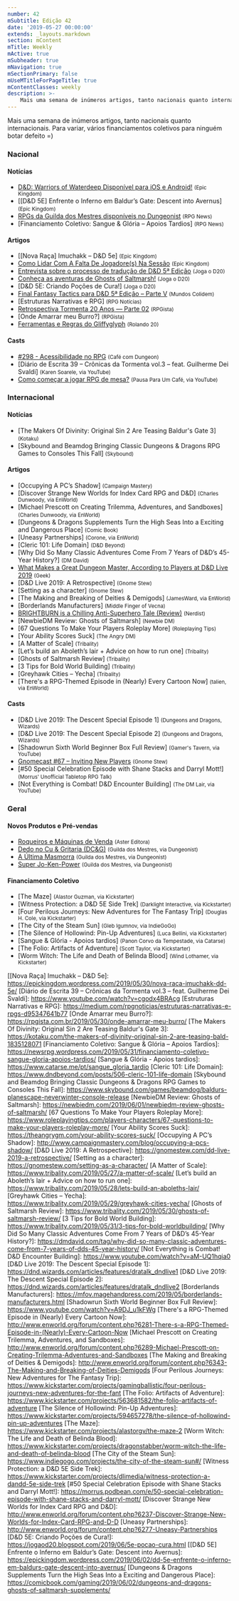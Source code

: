 ```yaml
---
number: 42
mSubtitle: Edição 42
date: '2019-05-27 00:00:00'
extends: _layouts.markdown
section: mContent
mTitle: Weekly
mActive: true
mSubheader: true
mNavigation: true
mSectionPrimary: false
mUseMTitleForPageTitle: true
mContentClasses: weekly
description: >-
    Mais uma semana de inúmeros artigos, tanto nacionais quanto internacionais. Para variar, vários financiamentos coletivos para ninguém botar defeito =)
---
```


Mais uma semana de inúmeros artigos, tanto nacionais quanto internacionais. Para variar, vários financiamentos coletivos para ninguém botar defeito =)

### Nacional

#### Notícias

- [D&amp;D: Warriors of Waterdeep Disponível para iOS e Android!] <small>(Epic Kingdom)</small>
- [[D&amp;D 5E] Enfrente o Inferno em Baldur’s Gate: Descent into Avernus] <small>(Epic Kingdom)</small>
- [RPGs da Guilda dos Mestres disponíveis no Dungeonist] <small>(RPG News)</small>
- [Financiamento Coletivo: Sangue &amp; Glória – Apoios Tardios] <small>(RPG News)</small>

#### Artigos

- [[Nova Raça] Imuchakk – D&amp;D 5e] <small>(Epic Kingdom)</small>
- [Como Lidar Com A Falta De Jogadore(s) Na Sessão] <small>(Epic Kingdom)</small>
- [Entrevista sobre o processo de tradução de D&amp;D 5ª Edição] <small>(Joga o D20)</small>
- [Conheça as aventuras de Ghosts of Saltmarsh!] <small>(Joga o D20)</small>
- [D&amp;D 5E: Criando Poções de Cura!] <small>(Joga o D20)</small>
- [Final Fantasy Tactics para D&amp;D 5ª Edição – Parte V] <small>(Mundos Colidem)</small>
- [Estruturas Narrativas e RPG] <small>(RPG Notícias)</small>
- [Retrospectiva Tormenta 20 Anos — Parte 02] <small>(RPGista)</small>
- [Onde Amarrar meu Burro?] <small>(RPGista)</small>
- [Ferramentas e Regras do Gliffyglyph] <small>(Rolando 20)</small>

#### Casts

- [#298 - Acessibilidade no RPG] <small>(Café com Dungeon)</small>
- [Diário de Escrita 39 – Crônicas da Tormenta vol.3 – feat. Guilherme Dei Svaldi] <small>(Karen Soarele, via YouTube)</small>
- [Como começar a jogar RPG de mesa?] <small>(Pausa Para Um Café, via YouTube)</small>

### Internacional

#### Notícias

- [The Makers Of Divinity: Original Sin 2 Are Teasing Baldur&#039;s Gate 3] <small>(Kotaku)</small>
- [Skybound and Beamdog Bringing Classic Dungeons &amp; Dragons RPG Games to Consoles This Fall] <small>(Skybound)</small>

#### Artigos

- [Occupying A PC’s Shadow] <small>(Campaign Mastery)</small>
- [Discover Strange New Worlds for Index Card RPG and D&amp;D] <small>(Charles Dunwoody, via EnWorld)</small>
- [Michael Prescott on Creating Trilemma, Adventures, and Sandboxes] <small>(Charles Dunwoody, via EnWorld)</small>
- [Dungeons &amp; Dragons Supplements Turn the High Seas Into a Exciting and Dangerous Place] <small>(Comic Book)</small>
- [Uneasy Partnerships] <small>(Corone, via EnWorld)</small>
- [Cleric 101: Life Domain] <small>(D&amp;D Beyond)</small>
- [Why Did So Many Classic Adventures Come From 7 Years of D&amp;D’s 45-Year History?] <small>(DM David)</small>
- [What Makes a Great Dungeon Master, According to Players at D&amp;D Live 2019] <small>(Geek)</small>
- [D&amp;D Live 2019: A Retrospective] <small>(Gnome Stew)</small>
- [Setting as a character] <small>(Gnome Stew)</small>
- [The Making and Breaking of Deities &amp; Demigods] <small>(JamesWard, via EnWorld)</small>
- [Borderlands Manufacturers] <small>(Middle Finger of Vecna)</small>
- [BRIGHTBURN is a Chilling Anti-Superhero Tale (Review)] <small>(Nerdist)</small>
- [NewbieDM Review: Ghosts of Saltmarsh] <small>(Newbie DM)</small>
- [67 Questions To Make Your Players Roleplay More] <small>(Roleplaying Tips)</small>
- [Your Ability Scores Suck] <small>(The Angry DM)</small>
- [A Matter of Scale] <small>(Tribality)</small>
- [Let’s build an Aboleth’s lair + Advice on how to run one] <small>(Tribality)</small>
- [Ghosts of Saltmarsh Review] <small>(Tribality)</small>
- [3 Tips for Bold World Building] <small>(Tribality)</small>
- [Greyhawk Cities – Yecha] <small>(Tribality)</small>
- [There&#039;s a RPG-Themed Episode in (Nearly) Every Cartoon Now] <small>(talien, via EnWorld)</small>

#### Casts

- [D&amp;D Live 2019: The Descent Special Episode 1] <small>(Dungeons and Dragons, Wizards)</small>
- [D&amp;D Live 2019: The Descent Special Episode 2] <small>(Dungeons and Dragons, Wizards)</small>
- [Shadowrun Sixth World Beginner Box Full Review] <small>(Gamer&#039;s Tavern, via YouTube)</small>
- [Gnomecast #67 – Inviting New Players] <small>(Gnome Stew)</small>
- [#50 Special Celebration Episode with Shane Stacks and Darryl Mott!] <small>(Morrus&#039; Unofficial Tabletop RPG Talk)</small>
- [Not Everything is Combat! D&amp;D Encounter Building] <small>(The DM Lair, via YouTube)</small>

### Geral

#### Novos Produtos e Pré-vendas

- [Roqueiros e Máquinas de Venda] <small>(Aster Editora)</small>
- [Dedo no Cu &amp; Gritaria (DC&amp;G)] <small>(Guilda dos Mestres, via Dungeonist)</small>
- [A Última Masmorra] <small>(Guilda dos Mestres, via Dungeonist)</small>
- [Super Jo-Ken-Power] <small>(Guilda dos Mestres, via Dungeonist)</small>

#### Financiamento Coletivo

- [The Maze] <small>(Alastor Guzman, via Kickstarter)</small>
- [Witness Protection: a D&amp;D 5E Side Trek] <small>(Darklight Interactive, via Kickstarter)</small>
- [Four Perilous Journeys: New Adventures for The Fantasy Trip] <small>(Douglas H. Cole, via Kickstarter)</small>
- [The City of the Steam Sun] <small>(Gleb Igumnov, via IndieGoGo)</small>
- [The Silence of Hollowind: Pin-Up Adventures] <small>(Luca Bellini, via Kickstarter)</small>
- [Sangue &amp; Glória - Apoios tardios] <small>(Panon Corvo da Tempestade, via Catarse)</small>
- [The Folio: Artifacts of Adventure] <small>(Scott Taylor, via Kickstarter)</small>
- [Worm Witch: The Life and Death of Belinda Blood] <small>(Wind Lothamer, via Kickstarter)</small>


[What Makes a Great Dungeon Master, According to Players at D&amp;D Live 2019]: https://www.geek.com/culture/what-makes-a-great-dungeon-master-according-to-players-at-dd-live-2019-1788687/
[Ferramentas e Regras do Gliffyglyph]: http://www.rolando20.com.br/ferramentas-e-regras-do-gliffyglyph/
[BRIGHTBURN is a Chilling Anti-Superhero Tale (Review)]: https://nerdist.com/article/brightburn-review-superman-horror/
[Como Lidar Com A Falta De Jogadore(s) Na Sessão]: https://epickingdom.wordpress.com/2019/05/27/como-lidar-com-a-falta-de-jogadores-na-sessao/
[Final Fantasy Tactics para D&amp;D 5ª Edição – Parte V]: https://www.mundoscolidem.com.br/final-fantasy-tactics-para-dd-5a-edicao-parte-v/
[Entrevista sobre o processo de tradução de D&amp;D 5ª Edição]: https://jogaod20.blogspot.com/2019/05/entrevista-traducao-5e.html
[RPGs da Guilda dos Mestres disponíveis no Dungeonist]: https://newsrpg.wordpress.com/2019/05/28/dedo-no-c-gritaria-dcg-e-a-ultima-masmorra/
[Dedo no Cu &amp; Gritaria (DC&amp;G)]: https://www.dungeonist.com/marketplace/product/dedo-no-cu-gritaria-dcg/
[A Última Masmorra]: https://www.dungeonist.com/marketplace/product/a-ultima-masmorra/
[Super Jo-Ken-Power]: https://www.dungeonist.com/marketplace/product/super-jo-ken-power/
[Retrospectiva Tormenta 20 Anos — Parte 02]: https://rpgista.com.br/2019/05/28/retrospectiva-tormenta-20-anos-parte-02/
[Roqueiros e Máquinas de Venda]: https://astereditora.com.br/product/roqueiros-maquinas-de-venda/
[Conheça as aventuras de Ghosts of Saltmarsh!]: https://jogaod20.blogspot.com/2019/05/aventuras-GoS.html
[Como começar a jogar RPG de mesa?]: https://www.youtube.com/watch?v=ANACr6hkjrw
[D&amp;D: Warriors of Waterdeep Disponível para iOS e Android!]: https://epickingdom.wordpress.com/2019/05/29/dd-warriors-of-waterdeep-disponivel-para-ios-e-android/
[#298 - Acessibilidade no RPG]: https://www.podbean.com/media/share/pb-q2n5b-b2c1b4
[Gnomecast #67 – Inviting New Players]: https://gnomestew.com/gnomecast-67-inviting-new-players/
[[Nova Raça] Imuchakk – D&amp;D 5e]: https://epickingdom.wordpress.com/2019/05/30/nova-raca-imuchakk-dd-5e/
[Diário de Escrita 39 – Crônicas da Tormenta vol.3 – feat. Guilherme Dei Svaldi]: https://www.youtube.com/watch?v=cgodx4BRAcg
[Estruturas Narrativas e RPG]: https://medium.com/rpgnoticias/estruturas-narrativas-e-rpgs-d95347641b77
[Onde Amarrar meu Burro?]: https://rpgista.com.br/2019/05/30/onde-amarrar-meu-burro/
[The Makers Of Divinity: Original Sin 2 Are Teasing Baldur&#039;s Gate 3]: https://kotaku.com/the-makers-of-divinity-original-sin-2-are-teasing-bald-1835128071
[Financiamento Coletivo: Sangue &amp; Glória – Apoios Tardios]: https://newsrpg.wordpress.com/2019/05/31/financiamento-coletivo-sangue-gloria-apoios-tardios/
[Sangue &amp; Glória - Apoios tardios]: https://www.catarse.me/pt/sangue_gloria_tardio
[Cleric 101: Life Domain]: https://www.dndbeyond.com/posts/506-cleric-101-life-domain
[Skybound and Beamdog Bringing Classic Dungeons &amp; Dragons RPG Games to Consoles This Fall]: https://www.skybound.com/games/beamdog/baldurs-planescape-neverwinter-console-release
[NewbieDM Review: Ghosts of Saltmarsh]: https://newbiedm.com/2019/06/01/newbiedm-review-ghosts-of-saltmarsh/
[67 Questions To Make Your Players Roleplay More]: https://www.roleplayingtips.com/players-characters/67-questions-to-make-your-players-roleplay-more/
[Your Ability Scores Suck]: https://theangrygm.com/your-ability-scores-suck/
[Occupying A PC’s Shadow]: http://www.campaignmastery.com/blog/occupying-a-pcs-shadow/
[D&amp;D Live 2019: A Retrospective]: https://gnomestew.com/dd-live-2019-a-retrospective/
[Setting as a character]: https://gnomestew.com/setting-as-a-character/
[A Matter of Scale]: https://www.tribality.com/2019/05/27/a-matter-of-scale/
[Let’s build an Aboleth’s lair + Advice on how to run one]: https://www.tribality.com/2019/05/28/lets-build-an-aboleths-lair/
[Greyhawk Cities – Yecha]: https://www.tribality.com/2019/05/29/greyhawk-cities-yecha/
[Ghosts of Saltmarsh Review]: https://www.tribality.com/2019/05/30/ghosts-of-saltmarsh-review/
[3 Tips for Bold World Building]: https://www.tribality.com/2019/05/31/3-tips-for-bold-worldbuilding/
[Why Did So Many Classic Adventures Come From 7 Years of D&amp;D’s 45-Year History?]: https://dmdavid.com/tag/why-did-so-many-classic-adventures-come-from-7-years-of-dds-45-year-history/
[Not Everything is Combat! D&amp;D Encounter Building]: https://www.youtube.com/watch?v=aM-UQ1hqia0
[D&amp;D Live 2019: The Descent Special Episode 1]: https://dnd.wizards.com/articles/features/dratalk_dndlive1
[D&amp;D Live 2019: The Descent Special Episode 2]: https://dnd.wizards.com/articles/features/dratalk_dndlive2
[Borderlands Manufacturers]: https://mfov.magehandpress.com/2019/05/borderlands-manufacturers.html
[Shadowrun Sixth World Beginner Box Full Review]: https://www.youtube.com/watch?v=A9DJ_u1kFWg
[There&#039;s a RPG-Themed Episode in (Nearly) Every Cartoon Now]: http://www.enworld.org/forum/content.php?6281-There-s-a-RPG-Themed-Episode-in-(Nearly)-Every-Cartoon-Now
[Michael Prescott on Creating Trilemma, Adventures, and Sandboxes]: http://www.enworld.org/forum/content.php?6289-Michael-Prescott-on-Creating-Trilemma-Adventures-and-Sandboxes
[The Making and Breaking of Deities &amp; Demigods]: http://www.enworld.org/forum/content.php?6343-The-Making-and-Breaking-of-Deities-Demigods
[Four Perilous Journeys: New Adventures for The Fantasy Trip]: https://www.kickstarter.com/projects/gamingballistic/four-perilous-journeys-new-adventures-for-the-fant
[The Folio: Artifacts of Adventure]: https://www.kickstarter.com/projects/563681582/the-folio-artifacts-of-adventure
[The Silence of Hollowind: Pin-Up Adventures]: https://www.kickstarter.com/projects/594657278/the-silence-of-hollowind-pin-up-adventures
[The Maze]: https://www.kickstarter.com/projects/alastorgv/the-maze-2
[Worm Witch: The Life and Death of Belinda Blood]: https://www.kickstarter.com/projects/dragonstabber/worm-witch-the-life-and-death-of-belinda-blood
[The City of the Steam Sun]: https://www.indiegogo.com/projects/the-city-of-the-steam-sun#/
[Witness Protection: a D&amp;D 5E Side Trek]: https://www.kickstarter.com/projects/dlimedia/witness-protection-a-dandd-5e-side-trek
[#50 Special Celebration Episode with Shane Stacks and Darryl Mott!]: https://morrus.podbean.com/e/50-special-celebration-episode-with-shane-stacks-and-darryl-mott/
[Discover Strange New Worlds for Index Card RPG and D&amp;D]: http://www.enworld.org/forum/content.php?6237-Discover-Strange-New-Worlds-for-Index-Card-RPG-and-D-D
[Uneasy Partnerships]: http://www.enworld.org/forum/content.php?6277-Uneasy-Partnerships
[D&amp;D 5E: Criando Poções de Cura!]: https://jogaod20.blogspot.com/2019/06/5e-pocao-cura.html
[[D&amp;D 5E] Enfrente o Inferno em Baldur’s Gate: Descent into Avernus]: https://epickingdom.wordpress.com/2019/06/02/dd-5e-enfrente-o-inferno-em-baldurs-gate-descent-into-avernus/
[Dungeons &amp; Dragons Supplements Turn the High Seas Into a Exciting and Dangerous Place]: https://comicbook.com/gaming/2019/06/02/dungeons-and-dragons-ghosts-of-saltmarsh-supplements/
